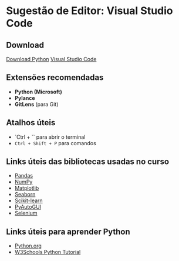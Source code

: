 # Sugestão de Editor: Visual Studio Code

## Download
[Download Python](https://www.python.org/downloads/)
[Visual Studio Code](https://code.visualstudio.com/)

## Extensões recomendadas
- **Python (Microsoft)**
- **Pylance**
- **GitLens** (para Git)

## Atalhos úteis
- `Ctrl + \`` para abrir o terminal
- `Ctrl + Shift + P` para comandos

## Links úteis das bibliotecas usadas no curso
- [Pandas](https://pandas.pydata.org/)
- [NumPy](https://numpy.org/)
- [Matplotlib](https://matplotlib.org/)
- [Seaborn](https://seaborn.pydata.org/)
- [Scikit-learn](https://scikit-learn.org/)
- [PyAutoGUI](https://pyautogui.readthedocs.io/en/latest/)
- [Selenium](https://www.selenium.dev/)

## Links úteis para aprender Python
- [Python.org](https://www.python.org/)
- [W3Schools Python Tutorial](https://www.w3schools.com/python/)